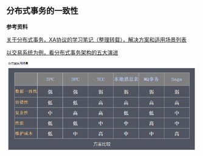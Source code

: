 ## 分布式事务的一致性

**参考资料**

[关于分布式事务，XA协议的学习笔记（整理转载），解决方案和适用场景列表](https://www.cnblogs.com/monkeyblog/p/10449363.html)

[以交易系统为例，看分布式事务架构的五大演进](https://zhuanlan.zhihu.com/p/68881314)


![](/assets/others017_001.png)